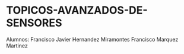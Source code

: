 # TOPICOS-AVANZADOS-DE-SENSORES
Alumnos:
Francisco Javier Hernandez Miramontes
Francisco Marquez Martinez
